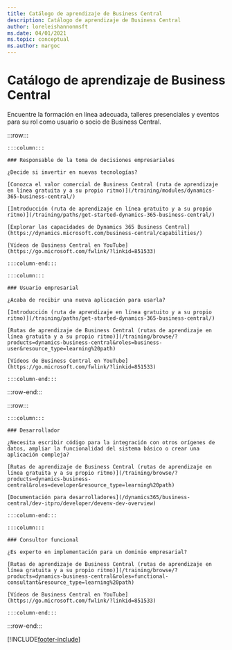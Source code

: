 ```yaml
---
title: Catálogo de aprendizaje de Business Central
description: Catálogo de aprendizaje de Business Central
author: loreleishannonmsft
ms.date: 04/01/2021
ms.topic: conceptual
ms.author: margoc
---
```


# <a name="business-central-learning-catalog"></a>Catálogo de aprendizaje de Business Central

Encuentre la formación en línea adecuada, talleres presenciales y eventos para su rol como usuario o socio de Business Central.

:::row:::

    :::column:::

    ### Responsable de la toma de decisiones empresariales

    ¿Decide si invertir en nuevas tecnologías? 

    [Conozca el valor comercial de Business Central (ruta de aprendizaje en línea gratuita y a su propio ritmo)](/training/modules/dynamics-365-business-central/)

    [Introducción (ruta de aprendizaje en línea gratuito y a su propio ritmo)](/training/paths/get-started-dynamics-365-business-central/)

    [Explorar las capacidades de Dynamics 365 Business Central](https://dynamics.microsoft.com/business-central/capabilities/)

    [Vídeos de Business Central en YouTube](https://go.microsoft.com/fwlink/?linkid=851533)

    :::column-end:::

    :::column:::

    ### Usuario empresarial

    ¿Acaba de recibir una nueva aplicación para usarla? 

    [Introducción (ruta de aprendizaje en línea gratuito y a su propio ritmo)](/training/paths/get-started-dynamics-365-business-central/)

    [Rutas de aprendizaje de Business Central (rutas de aprendizaje en línea gratuita y a su propio ritmo)](/training/browse/?products=dynamics-business-central&roles=business-user&resource_type=learning%20path)

    [Vídeos de Business Central en YouTube](https://go.microsoft.com/fwlink/?linkid=851533)

    :::column-end:::

:::row-end:::

:::row:::

    :::column:::

    ### Desarrollador

    ¿Necesita escribir código para la integración con otros orígenes de datos, ampliar la funcionalidad del sistema básico o crear una aplicación compleja?

    [Rutas de aprendizaje de Business Central (rutas de aprendizaje en línea gratuita y a su propio ritmo)](/training/browse/?products=dynamics-business-central&roles=developer&resource_type=learning%20path)

    [Documentación para desarrolladores](/dynamics365/business-central/dev-itpro/developer/devenv-dev-overview)

    :::column-end:::

    :::column:::

    ### Consultor funcional
    
    ¿Es experto en implementación para un dominio empresarial? 

    [Rutas de aprendizaje de Business Central (rutas de aprendizaje en línea gratuita y a su propio ritmo)](/training/browse/?products=dynamics-business-central&roles=functional-consultant&resource_type=learning%20path)

    [Vídeos de Business Central en YouTube](https://go.microsoft.com/fwlink/?linkid=851533)

    :::column-end:::

:::row-end:::


[!INCLUDE[footer-include](../includes/footer-banner.md)]
